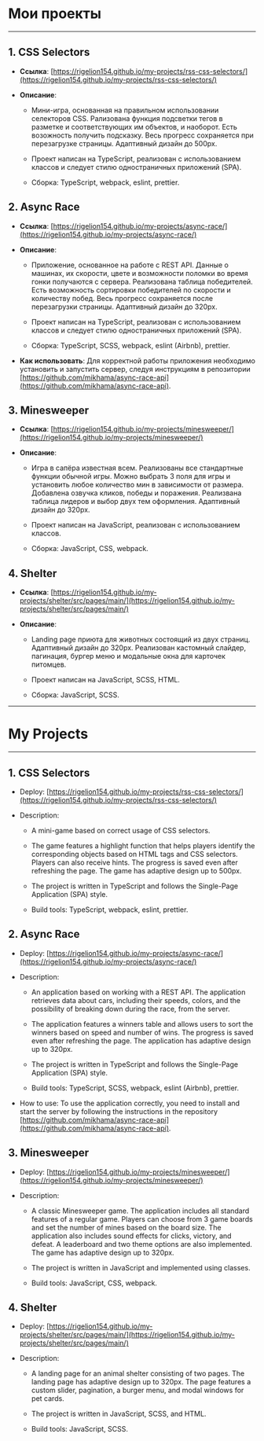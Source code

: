 # Мои проекты

----

## 1. CSS Selectors
- **Ссылка**: [https://rigelion154.github.io/my-projects/rss-css-selectors/](https://rigelion154.github.io/my-projects/rss-css-selectors/)


- **Описание**:
  - Мини-игра, основанная на правильном использовании селекторов CSS. Рализована функция подсветки тегов в разметке и соответствующих им объектов, и наоборот. Есть возожность получить подсказку.  Весь прогресс сохраняется при перезагрузке страницы. Адаптивный дизайн до 500px.

  - Проект написан на TypeScript, реализован с использованием классов и следует стилю одностраничных приложений (SPA). 

  - Сборка: TypeScript, webpack, eslint, prettier.

## 2. Async Race
- **Ссылка**: [https://rigelion154.github.io/my-projects/async-race/](https://rigelion154.github.io/my-projects/async-race/)


- **Описание**:

  - Приложение, основанное на работе с REST API. Данные о машинах, их скорости, цвете и возможности поломки во время гонки получаются с сервера. Реализована таблица победителей. Есть возможность сортировки победителей по скорости и количеству побед. Весь прогресс сохраняется после перезагрузки страницы. Адаптивный дизайн до 320px.

  - Проект написан на TypeScript, реализован с использованием классов и следует стилю одностраничных приложений (SPA). 

  - Сборка: TypeScript, SCSS, webpack, eslint (Airbnb), prettier.


- **Как использовать**: Для корректной работы приложения необходимо установить и запустить сервер, следуя инструкциям в репозитории [https://github.com/mikhama/async-race-api](https://github.com/mikhama/async-race-api).

## 3. Minesweeper
- **Ссылка**: [https://rigelion154.github.io/my-projects/minesweeper/](https://rigelion154.github.io/my-projects/minesweeper/)


- **Описание**:

    - Игра в сапёра известная всем. Реализованы все стандартные функции обычной игры. Можно выбрать 3 поля для игры и установить любое количество мин в зависимости от размера. Добавлена озвучка кликов, победы и поражения. Реализвана таблица лидеров и выбор двух тем оформления. Адаптивный дизайн до 320px.

    - Проект написан на JavaScript, реализован с использованием классов.

    - Сборка: JavaScript, CSS, webpack.

## 4. Shelter
- **Ссылка**: [https://rigelion154.github.io/my-projects/shelter/src/pages/main/](https://rigelion154.github.io/my-projects/shelter/src/pages/main/)


- **Описание**:

    - Landing page приюта для животных состоящий из двух страниц. Адаптивный дизайн до 320px. Реализован кастомный слайдер, пагинация, бургер меню и модальные окна для карточек питомцев.   

    - Проект написан на JavaScript, SCSS, HTML.

    - Сборка: JavaScript, SCSS.

---


# My Projects

----

## 1. CSS Selectors
- Deploy: [https://rigelion154.github.io/my-projects/rss-css-selectors/](https://rigelion154.github.io/my-projects/rss-css-selectors/)
- Description:

    - A mini-game based on correct usage of CSS selectors.

    - The game features a highlight function that helps players identify the corresponding objects based on HTML tags and CSS selectors. Players can also receive hints. The progress is saved even after refreshing the page. The game has adaptive design up to 500px.

    - The project is written in TypeScript and follows the Single-Page Application (SPA) style.

    - Build tools: TypeScript, webpack, eslint, prettier.

## 2. Async Race
- Deploy: [https://rigelion154.github.io/my-projects/async-race/](https://rigelion154.github.io/my-projects/async-race/)

- Description:

    - An application based on working with a REST API. The application retrieves data about cars, including their speeds, colors, and the possibility of breaking down during the race, from the server.

    - The application features a winners table and allows users to sort the winners based on speed and number of wins. The progress is saved even after refreshing the page. The application has adaptive design up to 320px.

    - The project is written in TypeScript and follows the Single-Page Application (SPA) style.

    - Build tools: TypeScript, SCSS, webpack, eslint (Airbnb), prettier.

- How to use: To use the application correctly, you need to install and start the server by following the instructions in the repository [https://github.com/mikhama/async-race-api](https://github.com/mikhama/async-race-api).

## 3. Minesweeper
- Deploy: [https://rigelion154.github.io/my-projects/minesweeper/](https://rigelion154.github.io/my-projects/minesweeper/)

- Description:

    - A classic Minesweeper game. The application includes all standard features of a regular game. Players can choose from 3 game boards and set the number of mines based on the board size. The application also includes sound effects for clicks, victory, and defeat. A leaderboard and two theme options are also implemented. The game has adaptive design up to 320px.

    - The project is written in JavaScript and implemented using classes.

    - Build tools: JavaScript, CSS, webpack.

## 4. Shelter
- Deploy: [https://rigelion154.github.io/my-projects/shelter/src/pages/main/](https://rigelion154.github.io/my-projects/shelter/src/pages/main/)

- Description:

    - A landing page for an animal shelter consisting of two pages. The landing page has adaptive design up to 320px. The page features a custom slider, pagination, a burger menu, and modal windows for pet cards.

    - The project is written in JavaScript, SCSS, and HTML.

    - Build tools: JavaScript, SCSS.
